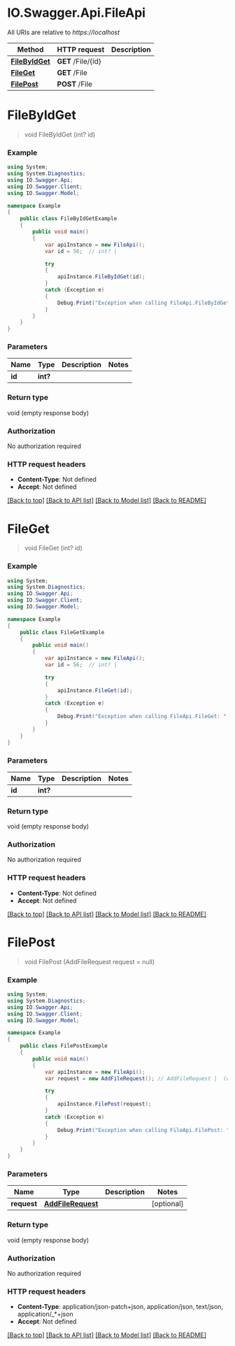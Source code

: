 # IO.Swagger.Api.FileApi

All URIs are relative to *https://localhost*

Method | HTTP request | Description
------------- | ------------- | -------------
[**FileByIdGet**](FileApi.md#filebyidget) | **GET** /File/{id} | 
[**FileGet**](FileApi.md#fileget) | **GET** /File | 
[**FilePost**](FileApi.md#filepost) | **POST** /File | 


<a name="filebyidget"></a>
# **FileByIdGet**
> void FileByIdGet (int? id)



### Example
```csharp
using System;
using System.Diagnostics;
using IO.Swagger.Api;
using IO.Swagger.Client;
using IO.Swagger.Model;

namespace Example
{
    public class FileByIdGetExample
    {
        public void main()
        {
            var apiInstance = new FileApi();
            var id = 56;  // int? | 

            try
            {
                apiInstance.FileByIdGet(id);
            }
            catch (Exception e)
            {
                Debug.Print("Exception when calling FileApi.FileByIdGet: " + e.Message );
            }
        }
    }
}
```

### Parameters

Name | Type | Description  | Notes
------------- | ------------- | ------------- | -------------
 **id** | **int?**|  | 

### Return type

void (empty response body)

### Authorization

No authorization required

### HTTP request headers

 - **Content-Type**: Not defined
 - **Accept**: Not defined

[[Back to top]](#) [[Back to API list]](../README.md#documentation-for-api-endpoints) [[Back to Model list]](../README.md#documentation-for-models) [[Back to README]](../README.md)

<a name="fileget"></a>
# **FileGet**
> void FileGet (int? id)



### Example
```csharp
using System;
using System.Diagnostics;
using IO.Swagger.Api;
using IO.Swagger.Client;
using IO.Swagger.Model;

namespace Example
{
    public class FileGetExample
    {
        public void main()
        {
            var apiInstance = new FileApi();
            var id = 56;  // int? | 

            try
            {
                apiInstance.FileGet(id);
            }
            catch (Exception e)
            {
                Debug.Print("Exception when calling FileApi.FileGet: " + e.Message );
            }
        }
    }
}
```

### Parameters

Name | Type | Description  | Notes
------------- | ------------- | ------------- | -------------
 **id** | **int?**|  | 

### Return type

void (empty response body)

### Authorization

No authorization required

### HTTP request headers

 - **Content-Type**: Not defined
 - **Accept**: Not defined

[[Back to top]](#) [[Back to API list]](../README.md#documentation-for-api-endpoints) [[Back to Model list]](../README.md#documentation-for-models) [[Back to README]](../README.md)

<a name="filepost"></a>
# **FilePost**
> void FilePost (AddFileRequest request = null)



### Example
```csharp
using System;
using System.Diagnostics;
using IO.Swagger.Api;
using IO.Swagger.Client;
using IO.Swagger.Model;

namespace Example
{
    public class FilePostExample
    {
        public void main()
        {
            var apiInstance = new FileApi();
            var request = new AddFileRequest(); // AddFileRequest |  (optional) 

            try
            {
                apiInstance.FilePost(request);
            }
            catch (Exception e)
            {
                Debug.Print("Exception when calling FileApi.FilePost: " + e.Message );
            }
        }
    }
}
```

### Parameters

Name | Type | Description  | Notes
------------- | ------------- | ------------- | -------------
 **request** | [**AddFileRequest**](AddFileRequest.md)|  | [optional] 

### Return type

void (empty response body)

### Authorization

No authorization required

### HTTP request headers

 - **Content-Type**: application/json-patch+json, application/json, text/json, application/_*+json
 - **Accept**: Not defined

[[Back to top]](#) [[Back to API list]](../README.md#documentation-for-api-endpoints) [[Back to Model list]](../README.md#documentation-for-models) [[Back to README]](../README.md)

